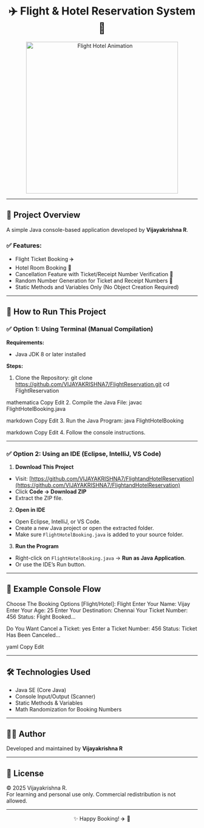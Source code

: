 <h1 align="center">✈️ Flight & Hotel Reservation System 🏨</h1>

<p align="center">
  <img src="https://media.giphy.com/media/v1.Y2lkPTc5MGI3NjExYzBhZDI0Njc2OTkxN2ZlMTc3OGU4NDY5MzQ4NzE4YjQ0MTQzMDA4YiZlcD12MV9naWZzX3NlYXJjaCZjdD1n/gw3oU7yzm6Oik/giphy.gif" alt="Flight Hotel Animation" width="400">
</p>

---

## 📖 Project Overview

A simple Java console-based application developed by **Vijayakrishna R**.

### ✅ Features:
- Flight Ticket Booking ✈️
- Hotel Room Booking 🏨
- Cancellation Feature with Ticket/Receipt Number Verification 🔐
- Random Number Generation for Ticket and Receipt Numbers 🎲
- Static Methods and Variables Only (No Object Creation Required)

---

## 🚀 How to Run This Project

### ✅ Option 1: Using Terminal (Manual Compilation)

**Requirements:**
- Java JDK 8 or later installed

**Steps:**
1. Clone the Repository:
git clone https://github.com/VIJAYAKRISHNA7/FlightReservation.git
cd FlightReservation

mathematica
Copy
Edit
2. Compile the Java File:
javac FlightHotelBooking.java

markdown
Copy
Edit
3. Run the Java Program:
java FlightHotelBooking

markdown
Copy
Edit
4. Follow the console instructions.

---

### ✅ Option 2: Using an IDE (Eclipse, IntelliJ, VS Code)

1. **Download This Project**
- Visit: [https://github.com/VIJAYAKRISHNA7/FlightandHotelReservation](https://github.com/VIJAYAKRISHNA7/FlightandHotelReservation)
- Click **Code → Download ZIP**
- Extract the ZIP file.

2. **Open in IDE**
- Open Eclipse, IntelliJ, or VS Code.
- Create a new Java project or open the extracted folder.
- Make sure `FlightHotelBooking.java` is added to your source folder.

3. **Run the Program**
- Right-click on `FlightHotelBooking.java` → **Run as Java Application**.
- Or use the IDE’s Run button.

---

## 🎯 Example Console Flow

Choose The Booking Options [Flight/Hotel]: Flight
Enter Your Name: Vijay
Enter Your Age: 25
Enter Your Destination: Chennai
Your Ticket Number: 456
Status: Flight Booked...

Do You Want Cancel a Ticket: yes
Enter a Ticket Number: 456
Status: Ticket Has Been Canceled...

yaml
Copy
Edit

---

## 🛠️ Technologies Used

- Java SE (Core Java)
- Console Input/Output (Scanner)
- Static Methods & Variables
- Math Randomization for Booking Numbers

---

## 👨‍💻 Author

Developed and maintained by **Vijayakrishna R**

---

## 📜 License

© 2025 Vijayakrishna R.  
For learning and personal use only. Commercial redistribution is not allowed.

---

<p align="center">✨ Happy Booking! ✈️ 🏨</p>
